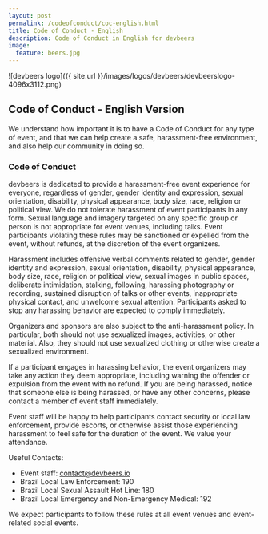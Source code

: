 ```yaml
---
layout: post
permalink: /codeofconduct/coc-english.html
title: Code of Conduct - English
description: Code of Conduct in English for devbeers
image:
  feature: beers.jpg
---
```


![devbeers logo]({{ site.url }}/images/logos/devbeers/devbeerslogo-4096x3112.png)

## Code of Conduct - English Version

We understand how important it is to have a Code of Conduct for any type of event, and that we can help create a safe, harassment-free environment, and also help our community in doing so.

### Code of Conduct

devbeers is dedicated to provide a harassment-free event experience for everyone, regardless of gender, gender identity and expression, sexual orientation, disability, physical appearance, body size, race, religion or political view. We do not tolerate harassment of event participants in any form. Sexual language and imagery targeted on any specific group or person is not appropriate for event venues, including talks. Event participants violating these rules may be sanctioned or expelled from the event, without refunds, at the discretion of the event organizers.

Harassment includes offensive verbal comments related to gender, gender identity and expression, sexual orientation, disability, physical appearance, body size, race, religion or political view, sexual images in public spaces, deliberate intimidation, stalking, following, harassing photography or recording, sustained disruption of talks or other events, inappropriate physical contact, and unwelcome sexual attention. Participants asked to stop any harassing behavior are expected to comply immediately.

Organizers and sponsors are also subject to the anti-harassment policy. In particular, both should not use sexualized images, activities, or other material. Also, they should not use sexualized clothing or otherwise create a sexualized environment.

If a participant engages in harassing behavior, the event organizers may take any action they deem appropriate, including warning the offender or expulsion from the event with no refund. If you are being harassed, notice that someone else is being harassed, or have any other concerns, please contact a member of event staff immediately.

Event staff will be happy to help participants contact security or local law enforcement, provide escorts, or otherwise assist those experiencing harassment to feel safe for the duration of the event. We value your attendance.

Useful Contacts:

* Event staff: [contact@devbeers.io](mailto:contact@devbeers.io)
* Brazil Local Law Enforcement: 190
* Brazil Local Sexual Assault Hot Line: 180
* Brazil Local Emergency and Non-Emergency Medical: 192

We expect participants to follow these rules at all event venues and event-related social events.